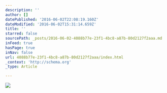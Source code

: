 ```yaml
---
description: ''
author: []
datePublished: '2016-06-02T22:08:19.160Z'
dateModified: '2016-06-02T15:31:14.659Z'
title: ''
starred: false
sourcePath: _posts/2016-06-02-4088b77e-23f1-4bc8-a87b-80d2127f2aaa.md
inFeed: true
hasPage: true
inNav: false
url: 4088b77e-23f1-4bc8-a87b-80d2127f2aaa/index.html
_context: 'http://schema.org'
_type: Article

---
```

![](https://the-grid-user-content.s3-us-west-2.amazonaws.com/072285f4-5093-48b2-b5c1-7567caf7b978.jpg)